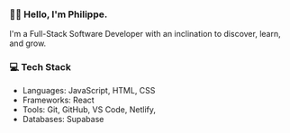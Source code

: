 ### 👋🏿 Hello, I'm Philippe.

I'm a Full-Stack Software Developer with an inclination to discover, learn, and grow.

### 💻 Tech Stack
- Languages: JavaScript, HTML, CSS
- Frameworks: React
- Tools: Git, GitHub, VS Code, Netlify,
- Databases: Supabase


<!--
**philngom/philngom** is a ✨ _special_ ✨ repository because its `README.md` (this file) appears on your GitHub profile.

Here are some ideas to get you started:

- 🔭 I’m currently working on ...
- 🌱 I’m currently learning ...
- 👯 I’m looking to collaborate on ...
- 🤔 I’m looking for help with ...
- 💬 Ask me about ...
- 📫 How to reach me: ...
- 😄 Pronouns: ...
- ⚡ Fun fact: ...
-->
